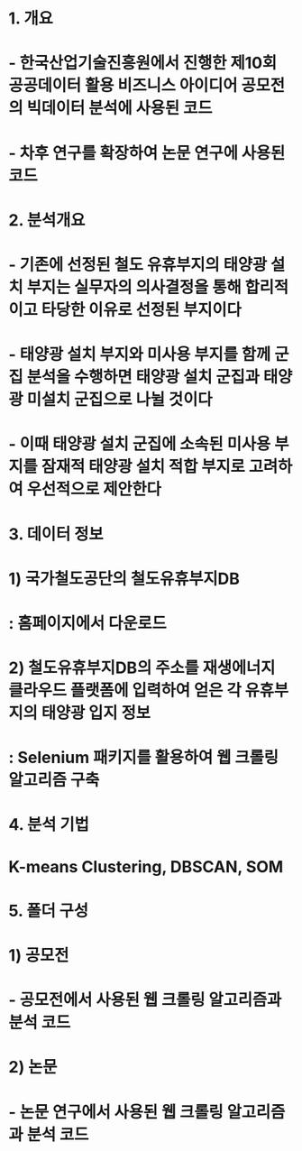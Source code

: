# 1. 개요
# - 한국산업기술진흥원에서 진행한 제10회 공공데이터 활용 비즈니스 아이디어 공모전의 빅데이터 분석에 사용된 코드
# - 차후 연구를 확장하여 논문 연구에 사용된 코드
#
# 2. 분석개요
# - 기존에 선정된 철도 유휴부지의 태양광 설치 부지는 실무자의 의사결정을 통해 합리적이고 타당한 이유로 선정된 부지이다
# - 태양광 설치 부지와 미사용 부지를 함께 군집 분석을 수행하면 태양광 설치 군집과 태양광 미설치 군집으로 나뉠 것이다
# - 이때 태양광 설치 군집에 소속된 미사용 부지를 잠재적 태양광 설치 적합 부지로 고려하여 우선적으로 제안한다
#
# 3. 데이터 정보
# 1) 국가철도공단의 철도유휴부지DB
# : 홈페이지에서 다운로드
# 2) 철도유휴부지DB의 주소를 재생에너지 클라우드 플랫폼에 입력하여 얻은 각 유휴부지의 태양광 입지 정보 
# : Selenium 패키지를 활용하여 웹 크롤링 알고리즘 구축
# 
# 4. 분석 기법
# K-means Clustering, DBSCAN, SOM
#
# 5. 폴더 구성
# 1) 공모전
# - 공모전에서 사용된 웹 크롤링 알고리즘과 분석 코드
# 2) 논문
# - 논문 연구에서 사용된 웹 크롤링 알고리즘과 분석 코드
